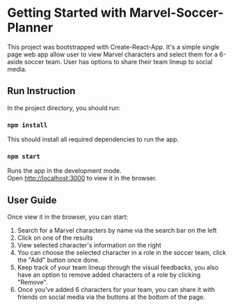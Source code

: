 # Getting Started with Marvel-Soccer-Planner

This project was bootstrapped with Create-React-App. It's a simple single page web app allow user to view Marvel characters and select them for a 6-aside soccer team. User has options to share their team lineup to social media. 

## Run Instruction

In the project directory, you should run:

### `npm install`

This should install all required dependencies to run the app.

### `npm start`

Runs the app in the development mode.\
Open [http://localhost:3000](http://localhost:3000) to view it in the browser.

## User Guide

Once view it in the browser, you can start:

1. Search for a Marvel characters by name via the search bar on the left
2. Click on one of the results
3. View selected character's information on the right
4. You can choose the selected character in a role in the soccer team, click the "Add" button once done.
5. Keep track of your team lineup through the visual feedbacks, you also have an option to remove added characters of a role by clicking "Remove".
6. Once you've added 6 characters for your team, you can share it with friends on social media via the buttons at the bottom of the page.


